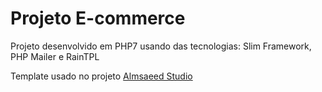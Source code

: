 # Projeto E-commerce

Projeto desenvolvido em PHP7 usando das tecnologias: Slim Framework, PHP Mailer e RainTPL

Template usado no projeto [Almsaeed Studio](https://almsaeedstudio.com)
